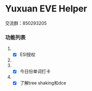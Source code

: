 # Yuxuan EVE Helper
交流群：850293205

### 功能列表
1. - [x] ESI授权
2. 
3. - [x] 今日份单词打卡
4. - [x] 了解tree shaking和dce

